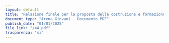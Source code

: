 ```yaml
---
layout: default
title: "Relazione finale per la proposta della costruzione e formazione di un centro giovani a Fontanafredda"
document_type: "Arena Giovani   Documento PDF"
publish_date: "01/01/2025"
file_link: "/44.pdf"
trasparenza: "si"
---
```

